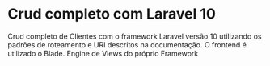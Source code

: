 # Crud completo com Laravel 10
Crud completo de Clientes com o framework Laravel versão 10 utilizando os padrões de roteamento e URI descritos na documentação. O frontend é utilizado o Blade. Engine de Views do próprio Framework
